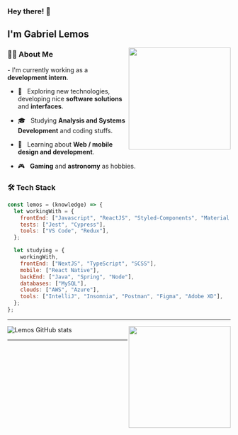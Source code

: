 ### Hey there! 👋 <h2>I'm Gabriel Lemos</h2>

<img align='right' src="https://media.giphy.com/media/M9gbBd9nbDrOTu1Mqx/giphy.gif" width="230">

<h3>👨‍🚀 About Me </h3>
- I'm currently working as a <strong>development intern</strong>.

- 🧪 &nbsp; Exploring new technologies, developing nice <strong>software solutions</strong> and <strong>interfaces</strong>.

- 🎓 &nbsp; Studying <strong>Analysis and Systems Development</strong> and coding stuffs.

- 🌱 &nbsp; Learning about <strong>Web / mobile design and development</strong>.

- 🎮 &nbsp; <strong>Gaming</strong> and <strong>astronomy</strong> as hobbies.

<h3>🛠 Tech Stack</h3>

```javascript
const lemos = (knowledge) => {
  let workingWith = {
    frontEnd: ["Javascript", "ReactJS", "Styled-Components", "Material UI"],
    tests: ["Jest", "Cypress"],
    tools: ["VS Code", "Redux"],
  };

  let studying = {
    workingWith,
    frontEnd: ["NextJS", "TypeScript", "SCSS"],
    mobile: ["React Native"],
    backEnd: ["Java", "Spring", "Node"],
    databases: ["MySQL"],
    clouds: ["AWS", "Azure"],
    tools: ["IntelliJ", "Insomnia", "Postman", "Figma", "Adobe XD"],
  };
};
```
<hr>

<img align='right' src="https://media.giphy.com/media/17b875GGvV9m9sLmNc/giphy.gif" width="230">

![Lemos GitHub stats](https://github-readme-stats.vercel.app/api?username=oLemos&theme=tokyonight&show_icons=true&count_private=true)

<hr>

